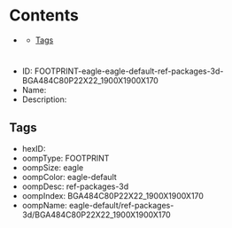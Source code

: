 



Contents
========

* [](#)
	* [Tags](#tags)

# 

- ID: FOOTPRINT-eagle-eagle-default-ref-packages-3d-BGA484C80P22X22_1900X1900X170
- Name: 
- Description: 

## Tags

- hexID: 
- oompType: FOOTPRINT
- oompSize: eagle
- oompColor: eagle-default
- oompDesc: ref-packages-3d
- oompIndex: BGA484C80P22X22_1900X1900X170
- oompName: eagle-default/ref-packages-3d/BGA484C80P22X22_1900X1900X170

